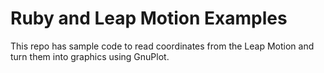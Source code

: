 # Ruby and Leap Motion Examples

This repo has sample code to read coordinates from the Leap Motion
and turn them into graphics using GnuPlot.


